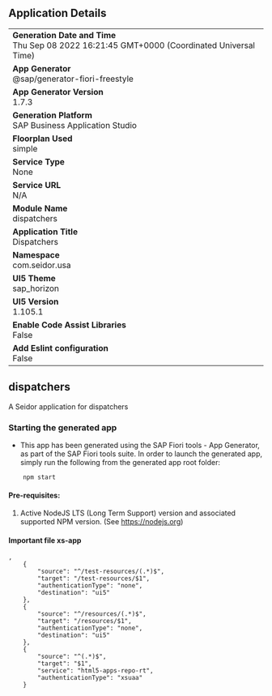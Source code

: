 ## Application Details
|               |
| ------------- |
|**Generation Date and Time**<br>Thu Sep 08 2022 16:21:45 GMT+0000 (Coordinated Universal Time)|
|**App Generator**<br>@sap/generator-fiori-freestyle|
|**App Generator Version**<br>1.7.3|
|**Generation Platform**<br>SAP Business Application Studio|
|**Floorplan Used**<br>simple|
|**Service Type**<br>None|
|**Service URL**<br>N/A
|**Module Name**<br>dispatchers|
|**Application Title**<br>Dispatchers|
|**Namespace**<br>com.seidor.usa|
|**UI5 Theme**<br>sap_horizon|
|**UI5 Version**<br>1.105.1|
|**Enable Code Assist Libraries**<br>False|
|**Add Eslint configuration**<br>False|

## dispatchers

A Seidor application for dispatchers

### Starting the generated app

-   This app has been generated using the SAP Fiori tools - App Generator, as part of the SAP Fiori tools suite.  In order to launch the generated app, simply run the following from the generated app root folder:

```
    npm start
```

#### Pre-requisites:

1. Active NodeJS LTS (Long Term Support) version and associated supported NPM version.  (See https://nodejs.org)

#### Important file xs-app
```
,
    {
        "source": "^/test-resources/(.*)$",
        "target": "/test-resources/$1",
        "authenticationType": "none",
        "destination": "ui5"
    },
    {
        "source": "^/resources/(.*)$",
        "target": "/resources/$1",
        "authenticationType": "none",
        "destination": "ui5"
    },
    {
        "source": "^(.*)$",
        "target": "$1",
        "service": "html5-apps-repo-rt",
        "authenticationType": "xsuaa"
    }
```
